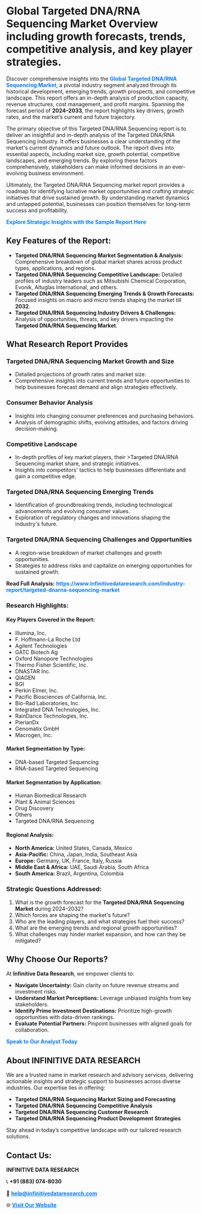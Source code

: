 <h1>Global Targeted DNA/RNA Sequencing Market Overview including growth forecasts, trends, competitive analysis, and key player strategies.</h1>
<p>
Discover comprehensive insights into the 
<a href="https://www.infinitivedataresearch.com/industry-report/targeted-dnarna-sequencing-market" rel="dofollow" style="color: #007BFF; text-decoration: none;"><strong>Global Targeted DNA/RNA Sequencing Market</strong></a>, a pivotal industry segment analyzed through its historical development, emerging trends, growth prospects, and competitive landscape. This report offers an in-depth analysis of production capacity, revenue structures, cost management, and profit margins. Spanning the forecast period of <strong>2024–2033</strong>, the report highlights key drivers, growth rates, and the market’s current and future trajectory.
</p>
<p>
The primary objective of this Targeted DNA/RNA Sequencing report is to deliver an insightful and in-depth analysis of the Targeted DNA/RNA Sequencing industry. It offers businesses a clear understanding of the market's current dynamics and future outlook. The report dives into essential aspects, including market size, growth potential, competitive landscapes, and emerging trends. By exploring these factors comprehensively, stakeholders can make informed decisions in an ever-evolving business environment.
</p>
<p>
Ultimately, the Targeted DNA/RNA Sequencing market report provides a roadmap for identifying lucrative market opportunities and crafting strategic initiatives that drive sustained growth. By understanding market dynamics and untapped potential, businesses can position themselves for long-term success and profitability.
</p>
<p>
<a href="https://www.infinitivedataresearch.com/request-sample/reportId=111551" style="color: #007BFF; text-decoration: none;"><strong>Explore Strategic Insights with the Sample Report Here</strong></a>
</p>

<h2>Key Features of the Report:</h2>
<ul>
<li><strong>Targeted DNA/RNA Sequencing Market Segmentation & Analysis:</strong> Comprehensive breakdown of global market shares across product types, applications, and regions.</li>
<li><strong>Targeted DNA/RNA Sequencing Competitive Landscape:</strong> Detailed profiles of industry leaders such as Mitsubishi Chemical Corporation, Evonik, Altuglas International, and others.</li>
<li><strong>Targeted DNA/RNA Sequencing Emerging Trends & Growth Forecasts:</strong> Focused insights on macro and micro trends shaping the market till <strong>2032</strong>.</li>
<li><strong>Targeted DNA/RNA Sequencing Industry Drivers & Challenges:</strong> Analysis of opportunities, threats, and key drivers impacting the <strong>Targeted DNA/RNA Sequencing Market</strong>.</li>
</ul>

<h2>What Research Report Provides</h2>
<h3>Targeted DNA/RNA Sequencing Market Growth and Size</h3>
<ul>
<li>Detailed projections of growth rates and market size.</li>
<li>Comprehensive insights into current trends and future opportunities to help businesses forecast demand and align strategies effectively.</li>
</ul>

<h3>Consumer Behavior Analysis</h3>
<ul>
<li>Insights into changing consumer preferences and purchasing behaviors.</li>
<li>Analysis of demographic shifts, evolving attitudes, and factors driving decision-making.</li>
</ul>

<h3>Competitive Landscape</h3>
<ul>
<li>In-depth profiles of key market players, their >Targeted DNA/RNA Sequencing market share, and strategic initiatives.</li>
<li>Insights into competitors' tactics to help businesses differentiate and gain a competitive edge.</li>
</ul>

<h3>Targeted DNA/RNA Sequencing Emerging Trends</h3>
<ul>
<li>Identification of groundbreaking trends, including technological advancements and evolving consumer values.</li>
<li>Exploration of regulatory changes and innovations shaping the industry's future.</li>
</ul>

<h3>Targeted DNA/RNA Sequencing Challenges and Opportunities</h3>
<ul>
<li>A region-wise breakdown of market challenges and growth opportunities.</li>
<li>Strategies to address risks and capitalize on emerging opportunities for sustained growth.</li>
</ul>
<p><strong>Read Full Analysis:</strong> <a href="https://www.infinitivedataresearch.com/industry-report/targeted-dnarna-sequencing-market" rel="dofollow" style="color: #007BFF; text-decoration: none;"><strong>https://www.infinitivedataresearch.com/industry-report/targeted-dnarna-sequencing-market</strong></a></p>
<h3>Research Highlights:</h3>
<h4>Key Players Covered in the Report:</h4>
<ul><li>Illumina, Inc.</li><li>F. Hoffmann-La Roche Ltd</li><li>Agilent Technologies</li><li>GATC Biotech Ag</li><li>Oxford Nanopore Technologies</li><li>Thermo Fisher Scientific, Inc.</li><li>DNASTAR Inc.</li><li>QIAGEN</li><li>BGI</li><li>Perkin Elmer, Inc.</li><li>Pacific Biosciences of California, Inc.</li><li>Bio-Rad Laboratories, Inc.</li><li>Integrated DNA Technologies, Inc.</li><li>RainDance Technologies, Inc.</li><li>PierianDx</li><li>Genomatix GmbH</li><li>Macrogen, Inc.</li></ul>
<h4>Market Segmentation by Type:</h4>
<ul><li>DNA-based Targeted Sequencing</li><li>RNA-based Targeted Sequencing</li></ul>
<h4>Market Segmentation by Application:</h4>
<ul><li>Human Biomedical Research</li><li>Plant &amp; Animal Sciences</li><li>Drug Discovery</li><li>Others</li><li>Targeted DNA/RNA Sequencing</li></ul>

<h4>Regional Analysis:</h4>
<ul>
<li><strong>North America:</strong> United States, Canada, Mexico</li>
<li><strong>Asia-Pacific:</strong> China, Japan, India, Southeast Asia</li>
<li><strong>Europe:</strong> Germany, UK, France, Italy, Russia</li>
<li><strong>Middle East & Africa:</strong> UAE, Saudi Arabia, South Africa</li>
<li><strong>South America:</strong> Brazil, Argentina, Colombia</li>
</ul>

<h3>Strategic Questions Addressed:</h3>
<ol>
<li>What is the growth forecast for the <strong>Targeted DNA/RNA Sequencing Market</strong> during 2024–2032?</li>
<li>Which forces are shaping the market's future?</li>
<li>Who are the leading players, and what strategies fuel their success?</li>
<li>What are the emerging trends and regional growth opportunities?</li>
<li>What challenges may hinder market expansion, and how can they be mitigated?</li>
</ol>

<h2>Why Choose Our Reports?</h2>
<p>At <strong>Infinitive Data Research</strong>, we empower clients to:</p>
<ul>
<li><strong>Navigate Uncertainty:</strong> Gain clarity on future revenue streams and investment risks.</li>
<li><strong>Understand Market Perceptions:</strong> Leverage unbiased insights from key stakeholders.</li>
<li><strong>Identify Prime Investment Destinations:</strong> Prioritize high-growth opportunities with data-driven rankings.</li>
<li><strong>Evaluate Potential Partners:</strong> Pinpoint businesses with aligned goals for collaboration.</li>
</ul>
<p><a href="https://www.infinitivedataresearch.com/industry-report/targeted-dnarna-sequencing-market" rel="dofollow" style="color: #007BFF; text-decoration: none;"><strong>Speak to Our Analyst Today</strong></a></p>

<h2>About INFINITIVE DATA RESEARCH</h2>
<p>We are a trusted name in market research and advisory services, delivering actionable insights and strategic support to businesses across diverse industries. Our expertise lies in offering:</p>
<ul>
<li><strong>Targeted DNA/RNA Sequencing Market Sizing and Forecasting</strong></li>
<li><strong>Targeted DNA/RNA Sequencing Competitive Analysis</strong></li>
<li><strong>Targeted DNA/RNA Sequencing Customer Research</strong></li>
<li><strong>Targeted DNA/RNA Sequencing Product Development Strategies</strong></li>
</ul>
<p>Stay ahead in today’s competitive landscape with our tailored research solutions.</p>

<h2>Contact Us:</h2>
<p><strong>INFINITIVE DATA RESEARCH</strong></p>
<p>📞 <strong>+91 (883) 074-8030</strong></p>
<p>📧 <strong><a href="mailto:help@infinitivedataresearch.com" style="color: #007BFF;">help@infinitivedataresearch.com</a></strong></p>
<p>🌐 <strong><a href="https://www.infinitivedataresearch.com" rel="dofollow" style="color: #007BFF;">Visit Our Website</a></strong></p>
